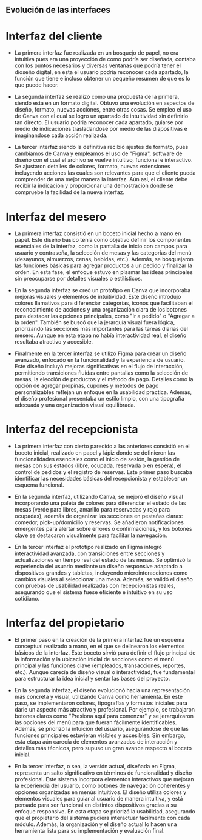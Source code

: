 ## Evolución de las interfaces

# Interfaz del cliente
- La primera interfaz fue realizada en un bosquejo de papel, no era intuitiva pues era una proyección de como podría ser diseñada, contaba con los puntos necesarios y diversas ventanas que podría tener el dioseño digital, en esta el usuario podría reconocer cada apartado, la función que tiene e incluso obtener un pequeño resumen de que es lo que puede hacer.

- La segunda interfaz se realizó como una propuesta de la primera, siendo esta en un formato digital. Obtuvo una evolución en aspectos de diseño, formato, nuevas acciones, entre otras cosas. Se empleo el uso de Canva con el cual se logro un apartado de intuitividad sin definirlo tan directo. El usuario podria reconocer cada apartado, guiarse por medio de indicaciones trasladandose por medio de las diapositivas e imaginandose cada acción realizada.

- La tercer interfaz siendo la definitiva recibió ajustes de formato, pues cambiamos de Canva y empleamos el uso de "Figma", software de diseño con el cual el archivo se vuelve intuitivo, funcional e interactivo. Se ajustaron detalles de colores, formato, nuevas extensiones incluyendo acciones las cuales son relevantes para que el cliente pueda comprender de una mejor manera la interfaz. Aún asi, el cliente debe recibir la indicación y proporcionar una demostración donde se compruebe la facilidad de la nueva interfaz.


# Interfaz del mesero
- La primera interfaz consistió en un boceto inicial hecho a mano en papel. Este diseño básico tenía como objetivo definir los componentes esenciales de la interfaz, como la pantalla de inicio con campos para usuario y contraseña, la selección de mesas y las categorías del menú (desayunos, almuerzos, cenas, bebidas, etc.). Además, se bosquejaron las funciones básicas para agregar productos a un pedido y finalizar la orden. En esta fase, el enfoque estuvo en plasmar las ideas principales sin preocuparse por detalles visuales o estilísticos.

- En la segunda interfaz se creó un prototipo en Canva que incorporaba mejoras visuales y elementos de intuitividad. Este diseño introdujo colores llamativos para diferenciar categorías, íconos que facilitaban el reconocimiento de acciones y una organización clara de los botones para destacar las opciones principales, como "Ir a pedido" o "Agregar a la orden". También se buscó que la jerarquía visual fuera lógica, priorizando las secciones más importantes para las tareas diarias del mesero. Aunque en esta etapa no había interactividad real, el diseño resultaba atractivo y accesible.

- Finalmente en la tercer interfaz se utilizó Figma para crear un diseño avanzado, enfocado en la funcionalidad y la experiencia de usuario. Este diseño incluyó mejoras significativas en el flujo de interacción, permitiendo transiciones fluidas entre pantallas como la selección de mesas, la elección de productos y el método de pago. Detalles como la opción de agregar propinas, cupones y métodos de pago personalizables reflejan un enfoque en la usabilidad práctica. Además, el diseño profesional presentaba un estilo limpio, con una tipografía adecuada y una organización visual equilibrada.

# Interfaz del recepcionista
- La primera interfaz con cierto parecido a las anteriores consistió en el boceto inicial, realizado en papel y lápiz donde se definieron las funcionalidades esenciales como el inicio de sesión, la gestión de mesas con sus estados (libre, ocupada, reservada o en espera), el control de pedidos y el registro de reservas. Este primer paso buscaba identificar las necesidades básicas del recepcionista y establecer un esquema funcional.

- En la segunda interfaz, utilizando Canva, se mejoró el diseño visual incorporando una paleta de colores para diferenciar el estado de las mesas (verde para libres, amarillo para reservadas y rojo para ocupadas), además de organizar las secciones en pestañas claras: comedor, pick-up/domicilio y reservas. Se añadieron notificaciones emergentes para alertar sobre errores o confirmaciones, y los botones clave se destacaron visualmente para facilitar la navegación.

- En la tercer interfaz el prototipo realizado en Figma integró interactividad avanzada, con transiciones entre secciones y actualizaciones en tiempo real del estado de las mesas. Se optimizó la experiencia del usuario mediante un diseño responsive adaptado a dispositivos grandes y tabletas, incluyendo microinteracciones como cambios visuales al seleccionar una mesa. Además, se validó el diseño con pruebas de usabilidad realizadas con recepcionistas reales, asegurando que el sistema fuese eficiente e intuitivo en su uso cotidiano.

# Interfaz del propietario
- El primer paso en la creación de la primera interfaz fue un esquema conceptual realizado a mano, en el que se delinearon los elementos básicos de la interfaz. Este boceto sirvió para definir el flujo principal de la información y la ubicación inicial de secciones como el menú principal y las funciones clave (empleados, transacciones, reportes, etc.). Aunque carecía de diseño visual o interactividad, fue fundamental para estructurar la idea inicial y sentar las bases del proyecto.

- En la segunda interfaz, el diseño evolucionó hacia una representación más concreta y visual, utilizando Canva como herramienta. En este paso, se implementaron colores, tipografías y formatos iniciales para darle un aspecto más atractivo y profesional. Por ejemplo, se trabajaron botones claros como "Presiona aquí para comenzar" y se jerarquizaron las opciones del menú para que fueran fácilmente identificables. Además, se priorizó la intuición del usuario, asegurándose de que las funciones principales estuvieran visibles y accesibles. Sin embargo, esta etapa aún carecía de elementos avanzados de interacción y detalles más técnicos, pero supuso un gran avance respecto al boceto inicial.

- En la tercer interfaz, o sea, la versión actual, diseñada en Figma, representa un salto significativo en términos de funcionalidad y diseño profesional. Este sistema incorpora elementos interactivos que mejoran la experiencia del usuario, como botones de navegación coherentes y opciones organizadas en menús intuitivos. El diseño utiliza colores y elementos visuales para guiar al usuario de manera intuitiva, y está pensado para ser funcional en distintos dispositivos gracias a su enfoque responsive. En esta etapa se priorizó la usabilidad, asegurando que el propietario del sistema pudiera interactuar fácilmente con cada módulo. Además, la organización y el diseño actual lo hacen una herramienta lista para su implementación y evaluación final.
